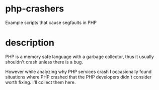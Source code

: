 # php-crashers
Example scripts that cause segfaults in PHP

description
===========

PHP is a memory safe language with a garbage collector, thus it usually
shouldn't crash unless there is a bug.

However while analyzing why PHP services crash I occasionally found
situations where PHP crashed that the PHP developers didn't consider
worth fixing. I'll collect them here.
